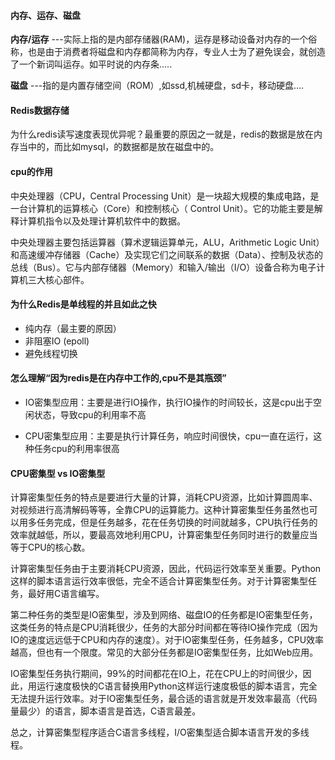 #### 内存、运存、磁盘

**内存/运存** ---实际上指的是内部存储器(RAM)，运存是移动设备对内存的一个俗称，也是由于消费者将磁盘和内存都简称为内存，专业人士为了避免误会，就创造了一个新词叫运存。如平时说的内存条.....

**磁盘** ---指的是内置存储空间（ROM）,如ssd,机械硬盘，sd卡，移动硬盘....

#### Redis数据存储

为什么redis读写速度表现优异呢？最重要的原因之一就是，redis的数据是放在内存当中的，而比如mysql，的数据都是放在磁盘中的。

#### cpu的作用

中央处理器（CPU，Central Processing Unit）是一块超大规模的集成电路，是一台计算机的运算核心（Core）和控制核心（ Control Unit）。它的功能主要是解释计算机指令以及处理计算机软件中的数据。

中央处理器主要包括运算器（算术逻辑运算单元，ALU，Arithmetic Logic Unit）和高速缓冲存储器（Cache）及实现它们之间联系的数据（Data）、控制及状态的总线（Bus）。它与内部存储器（Memory）和输入/输出（I/O）设备合称为电子计算机三大核心部件。



#### 为什么Redis是单线程的并且如此之快

* 纯内存（最主要的原因）
* 非阻塞IO (epoll)
* 避免线程切换

#### 怎么理解“因为redis是在内存中工作的,cpu不是其瓶颈”

* IO密集型应用：主要是进行IO操作，执行IO操作的时间较长，这是cpu出于空闲状态，导致cpu的利用率不高

* CPU密集型应用：主要是执行计算任务，响应时间很快，cpu一直在运行，这种任务cpu的利用率很高

#### CPU密集型 vs IO密集型

​	计算密集型任务的特点是要进行大量的计算，消耗CPU资源，比如计算圆周率、对视频进行高清解码等等，全靠CPU的运算能力。这种计算密集型任务虽然也可以用多任务完成，但是任务越多，花在任务切换的时间就越多，CPU执行任务的效率就越低，所以，要最高效地利用CPU，计算密集型任务同时进行的数量应当等于CPU的核心数。

​	计算密集型任务由于主要消耗CPU资源，因此，代码运行效率至关重要。Python这样的脚本语言运行效率很低，完全不适合计算密集型任务。对于计算密集型任务，最好用C语言编写。

​	第二种任务的类型是IO密集型，涉及到网络、磁盘IO的任务都是IO密集型任务，这类任务的特点是CPU消耗很少，任务的大部分时间都在等待IO操作完成（因为IO的速度远远低于CPU和内存的速度）。对于IO密集型任务，任务越多，CPU效率越高，但也有一个限度。常见的大部分任务都是IO密集型任务，比如Web应用。

​	IO密集型任务执行期间，99%的时间都花在IO上，花在CPU上的时间很少，因此，用运行速度极快的C语言替换用Python这样运行速度极低的脚本语言，完全无法提升运行效率。对于IO密集型任务，最合适的语言就是开发效率最高（代码量最少）的语言，脚本语言是首选，C语言最差。

总之，计算密集型程序适合C语言多线程，I/O密集型适合脚本语言开发的多线程。





















